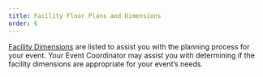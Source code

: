 ```yaml
---
title: Facility Floor Plans and Dimensions
order: 6
---
```


[Facility Dimensions](https://www.palmereventscenter.com/plan/plans/) are listed to assist you with the planning process for your event. Your Event Coordinator may assist you with determining if the facility dimensions are appropriate for your event’s needs.
